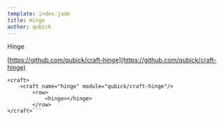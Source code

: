 ```yaml
---
template: index.jade
title: Hinge
author: qubick
---
```


Hinge

[https://github.com/qubick/craft-hinge](https://github.com/qubick/craft-hinge)

```craftml
<craft>
	<craft name="hinge" module="qubick/craft-hinge"/>
		<row>
			<hinge></hinge>
		</row>
</craft>```
